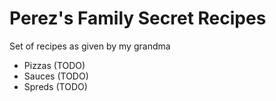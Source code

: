 # Perez's Family Secret Recipes

Set of recipes as given by my grandma

- Pizzas (TODO)
- Sauces (TODO)
- Spreds (TODO)

